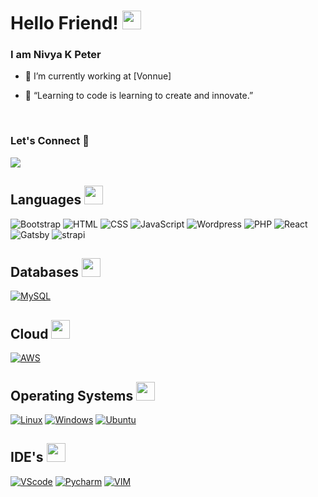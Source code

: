 <h1>Hello Friend! <img src="https://raw.githubusercontent.com/MartinHeinz/MartinHeinz/master/wave.gif" width="30px"></h1>
<h3>I am Nivya K Peter</h3>

- 🔭 I’m currently working at  [Vonnue]

- 💬 “Learning to code is learning to create and innovate.”
<br>
<!-- <p><img src="https://media.giphy.com/media/LnQjpWaON8nhr21vNW/giphy.gif" width="40"><b>I love connecting with different people</b> so if you want to say <b>hi, I'll be happy to meet you!</b> :blush:</p> -->

### Let's Connect 🔗

[![](https://img.shields.io/badge/linkedin-%230077B5.svg?&style=for-the-badge&logo=linkedin&logoColor=white0e76a8)](https://www.linkedin.com/in/nivya-k-peter-074131a2/)

<h2 align="left">Languages <img src="https://media.giphy.com/media/WUlplcMpOCEmTGBtBW/giphy.gif" width="30"></h2>
<p>
   <!-- <img alt="Python" src="https://img.shields.io/badge/Python-14354C?style=for-the-badge&logo=python&logoColor=white"></img> -->
   <img alt="Bootstrap" src="https://img.shields.io/badge/Bootstrap-563D7C?style=for-the-badge&logo=bootstrap&logoColor=white"></img>
   <img alt="HTML" src="https://img.shields.io/badge/HTML5-E34F26?style=for-the-badge&logo=html5&logoColor=white"></img>
   <img alt="CSS" src="https://img.shields.io/badge/CSS3-1572B6?style=for-the-badge&logo=css3&logoColor=white"></img>
   <img alt="JavaScript" src="https://img.shields.io/badge/JavaScript-323330?style=for-the-badge&logo=javascript&logoColor=F7DF1E"></img>
    <img alt="Wordpress" src="https://img.shields.io/badge/Wordpress-1572B6?style=for-the-badge&logo=Wordpress&logoColor=white"></img>
   <img alt="PHP" src="https://img.shields.io/badge/PHP-777BB4?style=for-the-badge&logo=php&logoColor=white"></img>
   <img alt="React" src="https://img.shields.io/badge/React-1572B6?style=for-the-badge&logo=react&logoColor=white"></img>
   <img alt="Gatsby" src="https://img.shields.io/badge/Gatsby-563D7C?style=for-the-badge&logo=gatsby&logoColor=white"></img>
   <img alt="strapi" src="https://img.shields.io/badge/Strapi-14354C?style=for-the-badge&logo=Strapi&logoColor=white"></img>
   
</p>



<h2 align="left">Databases <img src="https://media.giphy.com/media/qHzzDO357GwCBpn8uT/giphy.gif" width="30"></h2>
<p>
    <a href="#"><img alt="MySQL" src="https://img.shields.io/badge/MySQL-00000F?style=for-the-badge&logo=mysql&logoColor=white"></a>
   
</p>

<h2 align="left">Cloud  <img src="https://media.giphy.com/media/YlezA6biPoVSwwPXZa/giphy.gif" width="30"></h2>
<p>
   <a href="#"><img alt="AWS" src="https://img.shields.io/badge/Amazon_AWS-232F3E?style=for-the-badge&logo=amazon-aws&logoColor=white"></a>
</p>

<h2 align="left">Operating Systems <img src="https://media.giphy.com/media/XHAv3GveJMXMXSumkO/giphy.gif" width="30"> </h2>
<p>
    <a href="#"><img alt="Linux" src="https://img.shields.io/badge/Linux-FCC624?style=for-the-badge&logo=linux&logoColor=black"></a>
    <a href="#"><img alt="Windows" src="https://img.shields.io/badge/Windows-0078D6?style=for-the-badge&logo=windows&logoColor=white"></a>
    <a href="#"><img alt="Ubuntu" src="https://img.shields.io/badge/Ubuntu-E95420?style=for-the-badge&logo=ubuntu&logoColor=white"></a>
   
</p>

<h2 align="left">IDE's <img src="https://media.giphy.com/media/QssGEmpkyEOhBCb7e1/giphy.gif" width="30"></h2>
<p>
    <a href="#"><img alt="VScode" src="https://img.shields.io/badge/Visual_Studio_Code-0078D4?style=for-the-badge&logo=visual%20studio%20code&logoColor=white"></a>
    <a href="#"><img alt="Pycharm" src="https://img.shields.io/badge/pycharm-143?style=for-the-badge&logo=pycharm&logoColor=black&color=black&labelColor=green"></a>
    <a href="#"><img alt="VIM" src="https://img.shields.io/badge/VIM-%2311AB00.svg?&style=for-the-badge&logo=vim&logoColor=white"></img></a>
</p>




 
